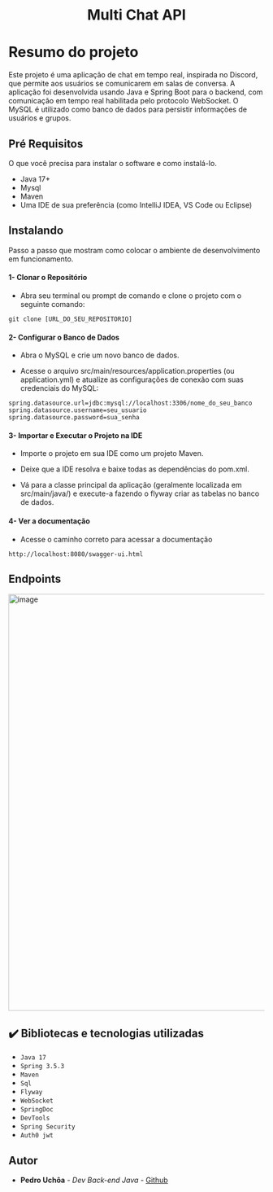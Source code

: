<h1 align="center"> Multi Chat API </h1>

# Resumo do projeto
Este projeto é uma aplicação de chat em tempo real, inspirada no Discord, que permite aos usuários se comunicarem em salas de conversa. A aplicação foi desenvolvida usando Java e Spring Boot para o backend, com comunicação em tempo real habilitada pelo protocolo WebSocket. O MySQL é utilizado como banco de dados para persistir informações de usuários e grupos.

## Pré Requisitos

O que você precisa para instalar o software e como instalá-lo.

- Java 17+
- Mysql
- Maven
- Uma IDE de sua preferência (como IntelliJ IDEA, VS Code ou Eclipse)

## Instalando

Passo a passo que mostram como colocar o ambiente de desenvolvimento em funcionamento.

#### 1- Clonar o Repositório
- Abra seu terminal ou prompt de comando e clone o projeto com o seguinte comando:

```
git clone [URL_DO_SEU_REPOSITORIO]
```

#### 2- Configurar o Banco de Dados

- Abra o MySQL e crie um novo banco de dados.

- Acesse o arquivo src/main/resources/application.properties (ou application.yml) e atualize as configurações de conexão com suas credenciais do MySQL:

```
spring.datasource.url=jdbc:mysql://localhost:3306/nome_do_seu_banco
spring.datasource.username=seu_usuario
spring.datasource.password=sua_senha
```

#### 3- Importar e Executar o Projeto na IDE

- Importe o projeto em sua IDE como um projeto Maven.

- Deixe que a IDE resolva e baixe todas as dependências do pom.xml.

- Vá para a classe principal da aplicação (geralmente localizada em src/main/java/) e execute-a fazendo o flyway criar as tabelas no banco de dados.

#### 4- Ver a documentação

- Acesse o caminho correto para acessar a documentação

```
http://localhost:8080/swagger-ui.html
```

## Endpoints
<img width="1112" height="819" alt="image" src="https://github.com/user-attachments/assets/fe30f3fe-7038-4dc9-95aa-a57206e969f9" />

## ✔️ Bibliotecas e tecnologias utilizadas

- ``Java 17``
- ``Spring 3.5.3``
- ``Maven``
- ``Sql``
- ``Flyway``
- ``WebSocket``
- ``SpringDoc``
- ``DevTools``
- ``Spring Security``
- ``Auth0 jwt``

## Autor

* **Pedro Uchôa** - *Dev Back-end Java* - [Github](https://github.com/PedroUchoa)


